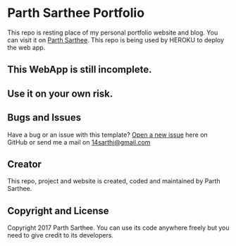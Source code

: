 # Parth Sarthee Portfolio

This repo is resting place of my personal portfolio website and blog.
You can visit it on [Parth Sarthee](http://parthsarthee.com).
This repo is being used by HEROKU to deploy the web app.

## This WebApp is still incomplete.
## Use it on your own risk.

## Bugs and Issues

Have a bug or an issue with this template? [Open a new issue](https://github.com/Vetronus/ParthSarthee/issues) here on GitHub or
send me a mail on 14sarthi@gmail.com

## Creator

This repo, project and website is created, coded and maintained by Parth
Sarthee.

## Copyright and License

Copyright 2017 Parth Sarthee. You can use its code anywhere freely but you need to give credit to its developers.